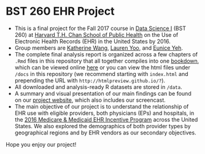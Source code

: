 # BST 260 EHR Project
- This is a final project for the Fall 2017 course in [Data Science I](http://datasciencelabs.github.io/) (BST 260) at [Harvard T.H. Chan School of Public Health](https://www.hsph.harvard.edu/) on the Use of Electronic Health Records (EHR) in the United States by 2016.
- Group members are [Katherine Wang](https://github.com/katwang/), [Lauren Yoo](https://github.com/jmybhm), and [Eunice Yeh](https://github.com/euniceyeh/).
- The complete final analysis report is organized across a few chapters of `.Rmd` files in this repository that all together compiles into one [bookdown](https://bookdown.org/yihui/bookdown/), which can be viewed online [here](https://euniceyeh.github.io/EHR-Project/) or you can view the html files under `/docs` in this repository (we recommend starting with `index.html` and prepending the URL with `http://htmlpreview.github.io/?`).
- All downloaded and analysis-ready R datasets are stored in `/data`.
- A summary and visual presentation of our main findings can be found on our [project website](https://katwang.github.io/BST-260-Final-Project-Site/), which also includes our screencast.
- The main objective of our project is to understand the relationship of EHR use with eligible providers, both physicians (EPs) and hospitals, in the [2016 Medicare & Medicaid EHR Incentive Program](https://www.cms.gov/Regulations-and-Guidance/Legislation/EHRIncentivePrograms/2016ProgramRequirements.html) across the United States. We also explored the demographics of both provider types by geographical regions and by EHR vendors as our secondary objectives.

Hope you enjoy our project!
